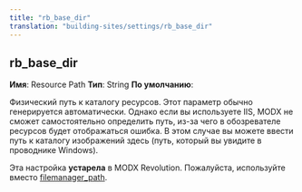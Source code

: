 ```yaml
---
title: "rb_base_dir"
translation: "building-sites/settings/rb_base_dir"
---
```


## rb\_base\_dir

**Имя**: Resource Path
**Тип**: String
**По умолчанию**:

Физический путь к каталогу ресурсов. Этот параметр обычно генерируется автоматически. Однако если вы используете IIS, MODX не сможет самостоятельно определить путь, из-за чего в обозревателе ресурсов будет отображаться ошибка. В этом случае вы можете ввести путь к каталогу изображений здесь (путь, который вы увидите в проводнике Windows).

Эта настройка **устарела** в MODX Revolution. Пожалуйста, используйте вместо [filemanager\_path](building-sites/settings/filemanager_path "filemanager_path").

